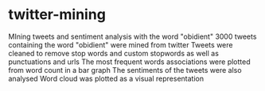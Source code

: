 # twitter-mining
MIning tweets and sentiment analysis with the word "obidient"
3000 tweets containing the word "obidient" were mined from twitter
Tweets were cleaned to remove stop words and custom stopwords as well as punctuations and urls
The most frequent words associations were plotted from word count in a bar graph
The sentiments of the tweets were also analysed
Word cloud was plotted as a visual representation
